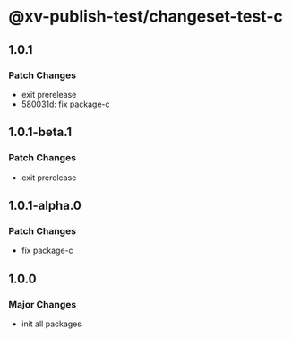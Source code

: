 # @xv-publish-test/changeset-test-c

## 1.0.1

### Patch Changes

- exit prerelease
- 580031d: fix package-c

## 1.0.1-beta.1

### Patch Changes

- exit prerelease

## 1.0.1-alpha.0

### Patch Changes

- fix package-c

## 1.0.0

### Major Changes

- init all packages
